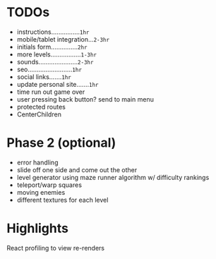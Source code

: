 # TODOs

- instructions................`1hr`
- mobile/tablet integration...`2-3hr`
- initials form...............`2hr`
- more levels.................`1-3hr`
- sounds......................`2-3hr`
- seo.........................`1hr`
- social links.......`1hr`
- update personal site.......`1hr`
- time run out game over
- user pressing back button? send to main menu
- protected routes
- CenterChildren

# Phase 2 (optional)

- error handling
- slide off one side and come out the other
- level generator using maze runner algorithm w/ difficulty rankings
- teleport/warp squares
- moving enemies
- different textures for each level

# Highlights

React profiling to view re-renders
